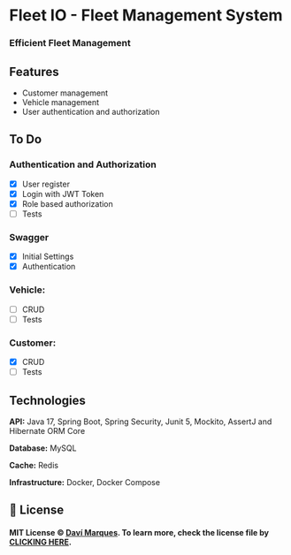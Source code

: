 
# Fleet IO - Fleet Management System

### Efficient Fleet Management

## Features

- Customer management
- Vehicle management
- User authentication and authorization

## To Do

### Authentication and Authorization
- [x] User register
- [x] Login with JWT Token
- [x] Role based authorization
- [ ] Tests

### Swagger
- [x] Initial Settings
- [x] Authentication

### Vehicle:
- [ ] CRUD
- [ ] Tests

### Customer:
- [x] CRUD
- [ ] Tests

## Technologies

**API:** Java 17, Spring Boot, Spring Security, Junit 5, Mockito, AssertJ and Hibernate ORM Core

**Database:** MySQL

**Cache:** Redis

**Infrastructure:** Docker, Docker Compose


## 📃 License
#### MIT License © [Daví Marques](https://github.com/marquesdavi). To learn more, check the license file by [CLICKING HERE](LICENSE.md).